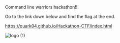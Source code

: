 Command line warriors hackathon!!!

Go to the link down below and find the flag at the end.

https://quark04.github.io/Hackathon-CTF/index.html

![logo (1)](https://user-images.githubusercontent.com/109768663/181133126-aec3a631-c5f2-473f-8cbb-db2d1e3f26c9.png)
